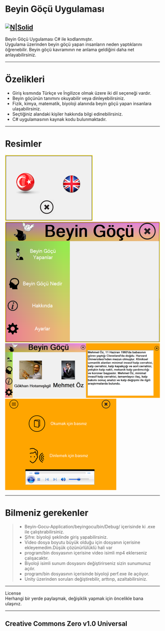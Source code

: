 <h1 class="code-line" data-line-start=0 data-line-end=1 ><a id="Beyin_G_Uygulamas_0"></a>Beyin Göçü Uygulaması</h1>
<h2 class="code-line" data-line-start=2 data-line-end=4 ><a id="NSolidhttpsplaylhgoogleusercontentcom4ChxU_bzuJe8ix7IC7fYOq5xH3rtDjDMFogy4NsF6l8jNH9Q_G7zQUWoZtWvkliyww2247h1264rwhttpwwwartistscompanydigital_2"></a><a href="http://www.artistscompany.digital/"><img src="https://play-lh.googleusercontent.com/4ChxU_bzuJe8ix7IC7fYOq5xH3rtDjDMFogy4NsF6l8jNH9Q_G7z-QUWoZtWvkliyw=w2247-h1264-rw" alt="N|Solid"></a></h2>
<p class="has-line-data" data-line-start="4" data-line-end="6">Beyin Göçü Uygulaması C# ile kodlanmıştır.<br>
Uygulama üzerinden beyin göçü yapan insanların neden yaptıklarını öğrenebilir. Beyin göçü kavramının ne anlama geldiğini daha net anlayabilirsiniz.</p>
<hr>
<h1 class="code-line" data-line-start=7 data-line-end=8 ><a id="zelikleri_7"></a>Özelikleri</h1>
<ul>
<li class="has-line-data" data-line-start="9" data-line-end="10">Giriş kısmında Türkçe ve İngilizce olmak üzere iki dil seçeneği vardır.</li>
<li class="has-line-data" data-line-start="10" data-line-end="11">Beyin göçünün tanımını okuyabilir veya dinleyebilirsiniz.</li>
<li class="has-line-data" data-line-start="11" data-line-end="12">Fizik, kimya, matematik, biyoloji alanında beyin göçü yapan insanlara ulaşabilirsiniz.</li>
<li class="has-line-data" data-line-start="12" data-line-end="13">Seçtiğiniz alandaki kişiler hakkında bilgi edinebilirsiniz.</li>
<li class="has-line-data" data-line-start="13" data-line-end="14">C# uygulamasının kaynak kodu bulunmaktadır.</li>
</ul>
<hr>
<h1 class="code-line" data-line-start=15 data-line-end=16 ><a id="Resimler_15"></a>Resimler</h1>
<p class="has-line-data" data-line-start="16" data-line-end="20"><img src="https://raw.githubusercontent.com/creosB/Beyin-Gocu-Application/main/resim1.png" alt="N|Solid"><br>
<img src="https://raw.githubusercontent.com/creosB/Beyin-Gocu-Application/main/resim2.png" alt="N|Solid"><br>
<img src="https://raw.githubusercontent.com/creosB/Beyin-Gocu-Application/main/resim3.png" alt="N|Solid"><br>
<img src="https://raw.githubusercontent.com/creosB/Beyin-Gocu-Application/main/resim4.png" alt="N|Solid"></p>
<hr>
<h1 class="code-line" data-line-start=21 data-line-end=22 ><a id="Bilmeniz_gerekenler_21"></a>Bilmeniz gerekenler</h1>
<blockquote>
<ul>
<li class="has-line-data" data-line-start="22" data-line-end="23">Beyin-Gocu-Application/beyingocu/bin/Debug/ içerisinde ki .exe ile çalıştırabilirsiniz.</li>
<li class="has-line-data" data-line-start="23" data-line-end="24">Şifre: biyoloji şeklinde giriş yapabilirsiniz.</li>
<li class="has-line-data" data-line-start="24" data-line-end="25">Video dosya boyutu büyük olduğu için dosyanın içerisine ekleyemedim.Düşük çözünürlülüklü hali var</li>
<li class="has-line-data" data-line-start="25" data-line-end="26">program/bin dosyasının içerisine video isimli mp4 eklerseniz çalışacaktır.</li>
<li class="has-line-data" data-line-start="26" data-line-end="27">Biyoloji isimli sunum dosyasını değiştirirseniz sizin sunumunuz açılır.</li>
<li class="has-line-data" data-line-start="27" data-line-end="28">program/bin dosyasının içerisinde biyoloji perf.exe ile açılıyor.</li>
<li class="has-line-data" data-line-start="28" data-line-end="29">Unity üzerinden soruları değiştirebilir, arttırıp, azaltabilirsiniz.</li>
</ul>
</blockquote>
<hr>
<p class="has-line-data" data-line-start="30" data-line-end="32">License<br>
Herhangi bir yerde paylaşmak, değişiklik yapmak için öncelikle bana ulaşınız.</p>
<hr>
<h2 class="code-line" data-line-start=33 data-line-end=35 ><a id="MIT_33"></a>Creative Commons Zero v1.0 Universal</h2>
